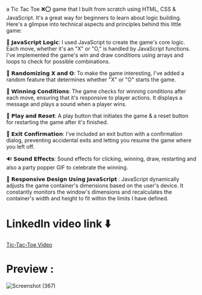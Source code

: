 a Tic Tac Toe ❌⭕️ game that I built from scratch using HTML, CSS & JavaScript. It's a great way for beginners to learn about logic building. Here's a glimpse into technical aspects and principles behind this little game:

🧠 𝗝𝗮𝘃𝗮𝗦𝗰𝗿𝗶𝗽𝘁 𝗟𝗼𝗴𝗶𝗰: I used JavaScript to create the game's core logic. Each move, whether it's an "X" or "O," is handled by JavaScript functions. I've implemented the game's win and draw conditions using arrays and loops to check for possible combinations.

🔀 𝗥𝗮𝗻𝗱𝗼𝗺𝗶𝘇𝗶𝗻𝗴 𝗫 𝗮𝗻𝗱 𝗢: To make the game interesting, I've added a random feature that determines whether "X" or "O" starts the game.

🎯 𝗪𝗶𝗻𝗻𝗶𝗻𝗴 𝗖𝗼𝗻𝗱𝗶𝘁𝗶𝗼𝗻𝘀: The game checks for winning conditions after each move, ensuring that it's responsive to player actions. It displays a message and plays a sound when a player wins.

🤝 𝗣𝗹𝗮𝘆 𝗮𝗻𝗱 𝗥𝗲𝘀𝗲𝘁: A play button that initiates the game & a reset button for restarting the game after it's finished.

🚪 𝗘𝘅𝗶𝘁 𝗖𝗼𝗻𝗳𝗶𝗿𝗺𝗮𝘁𝗶𝗼𝗻: I've included an exit button with a confirmation dialog, preventing accidental exits and letting you resume the game where you left off.

🔊 𝗦𝗼𝘂𝗻𝗱 𝗘𝗳𝗳𝗲𝗰𝘁𝘀: Sound effects for clicking, winning, draw, restarting and also a party popper GIF to celebrate the winning.

📏 𝗥𝗲𝘀𝗽𝗼𝗻𝘀𝗶𝘃𝗲 𝗗𝗲𝘀𝗶𝗴𝗻 𝗨𝘀𝗶𝗻𝗴 𝗝𝗮𝘃𝗮𝗦𝗰𝗿𝗶𝗽𝘁 : JavaScript dynamically adjusts the game container's dimensions based on the user's device. It constantly monitors the window's dimensions and recalculates the container's width and height to fit within the limits I have defined.

# LinkedIn video link ⬇️
[Tic-Tac-Toe Video](https://www.linkedin.com/feed/update/urn:li:activity:7189281273788448768/)


# Preview :

![Screenshot (367)](https://github.com/Bilal-Ishtiyaque/Tic-Tac-Toe/assets/139645574/8447b5c2-35e0-43ea-a7f8-33ac597cc6ee)
